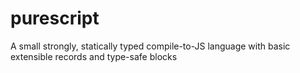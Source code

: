 purescript
==========

A small strongly, statically typed compile-to-JS language with basic extensible records and type-safe blocks
